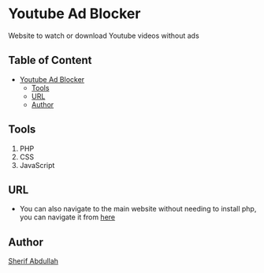 # Youtube Ad Blocker
Website to watch or download Youtube videos without ads


## Table of Content
- [Youtube Ad Blocker](#youtube-ad-blocker)
  * [Tools](#tools)
  * [URL](#url)
  * [Author](#author)

## Tools
1. PHP
2. CSS
3. JavaScript


## URL
* You can also navigate to the main website without needing to install php, you can navigate it from [here](http://sherif.rf.gd/yt-adblock/)
## Author
[Sherif Abdullah](https://github.com/sherif-abdallah)
